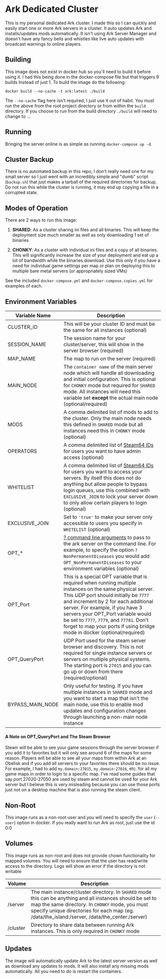 # Ark Dedicated Cluster
This is my personal dedicated Ark cluster. I made this so I can quickly and easily
start one or more Ark servers in a cluster. It auto updates Ark and installs/updates
mods automatically. It isn't using Ark Server Manager and doesn't have any fancy bells
and whistles like live auto updates with broadcast warnings to online players.

## Building
This image does not exist in docker hub so you'll need to build it before using it.
I had this being done in the docker-compose file but that triggers 9 builds Instead
of just 1. To build the image do the following:

```shell
docker build --no-cache -t ark:latest ./build
```

The `--no-cache` flag here isn't required, I just use it out of habit. You must run
the above from the root project directory or from within the `build` directory. If
you choose to run from the build directory `./build` will need to change to `.`.

## Running
Bringing the server online is as simple as running `docker-compose up -d`.

## Cluster Backup
There is no automated backup in this repo, I don't really need one for my small server
so I just went with an incredibly simple and "dumb" script (`backup.sh`) that just makes a tarball
of the required directories for backup. Do not run this while the cluster is running,
it may end up copying a file in a corrupted state.

## Modes of Operation
There are 2 ways to run this image:

1. **SHARED**: As a cluster sharing ini files and all binaries. This will keep the deployment size
much smaller as well as only downloading 1 set of binaries

1. **CHONKY**: As a cluster with individual ini files and a copy of all binaries. This will
significantly increase the size of your deployment and eat up a lot of bandwidth while
the binaries download. Use this only if you have a need for individual game settings per map
or plan on deploying this to multiple bare metal servers (or appropriately sized VMs)

See the included `docker-compose.yml` and `docker-compose.copies.yml` for examples of each.

## Environment Variables

| Variable Name | Description |
| ------------- | ----------- |
| CLUSTER_ID | This will be your cluster ID and must be the same for all instances (optional) |
| SESSION_NAME | The session name for your cluster/server, this will show in the server browser (required) |
| MAP_NAME | The map to run on the server (required) |
| MAIN_NODE | The `container name` of the main server node which will handle all downloading and initial configuration. This is optional for `CHONKY` mode but required for `SHARED` mode. All instances will need this variable set **except** the actual main node (optional/required) |
| MODS | A comma delimited list of mods to add to the cluster. Only the main node needs this defined in `SHARED` mode but all instances need this in `CHONKY` mode (optional) |
| OPERATORS | A comma delimited list of [Steam64 IDs](https://steamid.io/) for users you want to have admin access (optional) |
| WHITELIST | A comma delimited list of [Steam64 IDs](https://steamid.io/) for users you want to access your servers. By itself this does not do anything but allow people to bypass login queues, use this combined with `EXCLUSIVE_JOIN` to lock your server down to only allow certain players to login (optional) |
| EXCLUSIVE_JOIN | Set to `'true'` to make your server only accessible to users you specify in `WHITELIST` (optional) |
| OPT_* | [? command line arguments](https://ark.gamepedia.com/Server_Configuration#Command_line_arguments) to pass to the ark server on the command line. For example, to specify the option `?NonPermanentDiseases` you would add `OPT_NonPermanentDiseases` to your environment variables (optional) |
| OPT_Port | This is a special OPT variable that is required when running multiple instances on the same physical server. This *UDP* port should initially be `7777` and increment by 2 for each additional server. For example, if you have 3 servers your OPT_Port variable would be set to `7777`, `7779`, and `77781`. Don't forget to map your ports if using bridge mode in docker (optional/required) |
| OPT_QueryPort | *UDP* Port used for the steam server browser and discovery. This is not required for single instance servers or servers on multiple physical systems. The starting port is `27015` and you can go up or down from there (required/optional) |
| BYPASS_MAIN_NODE | Only useful for testing. If you have multiple instances in `SHARED` mode and you want to start a map that isn't the main node, use this to enable mod updates and configuration changes through launching a non-main node instance |

#### A Note on OPT_QueryPort and The Steam Browser
Steam will be able to see your game sessions through the server browser if you add it to favorites but it will only see around 6 of the
maps for some reason. Players will be able to see all your maps from within Ark at an Obelisk and if you add all servers to your favorites
there should be no issue. For example, I had to add `my.domain:27015`, `my.domain:27016`, etc. for all my game maps in order to login to a
specific map. I've read some guides that say port 27020-27050 are used by steam and cannot be used for your Ark server but I believe this is
very misleading because you can use those ports just not on a desktop machine that is also running the steam client.

## Non-Root
This image runs as a non-root user and you will need to specify the `user` (`--user`) option in docker. If you really want to run
Ark as root, just use the id 0:0

## Volumes
This image runs as non-root and does not provide chown functionality for mapped volumes. You will need to ensure that the user
has read/write access to the directory. Logs will show an error if the directory is not writable

| Volume | Description |
| ------ | ----------- |
| /server | The main instance/cluster directory. In `SHARED` mode this can be anything and all instances should be set to map the same directory. In `CHONKY` mode, you must specify unique directories for each map (eg. /data/the_island:/server, /data/the_center:/server) |
| /cluster | Directory to share data between running Ark instances. This is only required in `CHONKY` mode |

## Updates
The image will automatically update Ark to the latest server version as well as download any updates to mods. It will
also install any missing mods automatically. All you need to do is restart the containers.
